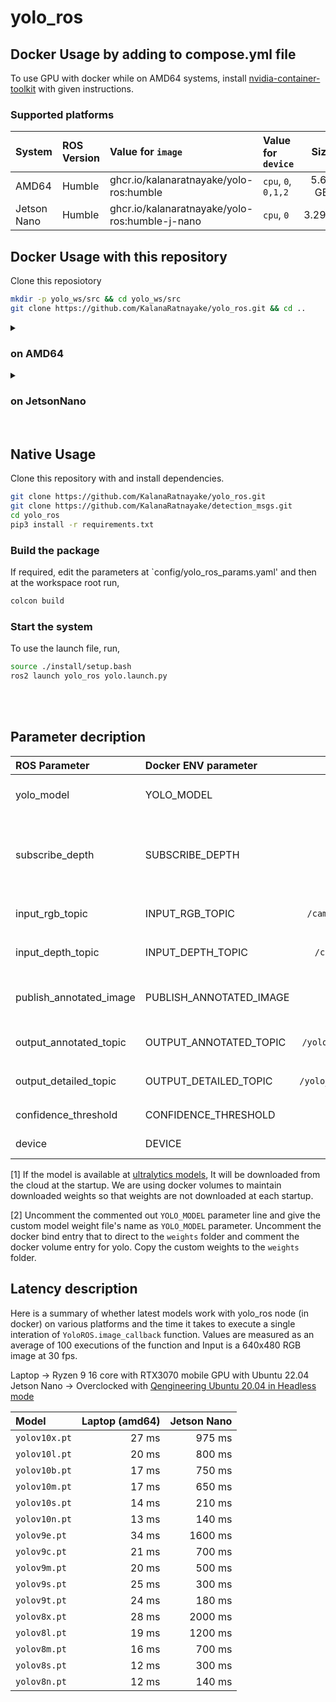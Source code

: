 # yolo_ros

## Docker Usage by adding to compose.yml file

To use GPU with docker while on AMD64 systems, install [nvidia-container-toolkit](https://docs.nvidia.com/datacenter/cloud-native/container-toolkit/latest/install-guide.html) with given instructions.

### Supported platforms

| System      | ROS Version | Value for `image`                               | Value for `device`  | Size    | file  |
| :---        | :---        | :---                                            |  :---               | :---:   | :---: |
| AMD64       | Humble      | ghcr.io/kalanaratnayake/yolo-ros:humble         | `cpu`, `0`, `0,1,2` | 5.64 GB | docker/compose.amd64.yaml |
| Jetson Nano | Humble      | ghcr.io/kalanaratnayake/yolo-ros:humble-j-nano  | `cpu`, `0`          | 3.29GB  | docker/compose.jnano.yaml |

## Docker Usage with this repository

Clone this reposiotory

```bash
mkdir -p yolo_ws/src && cd yolo_ws/src
git clone https://github.com/KalanaRatnayake/yolo_ros.git && cd ..
```

<details> 
<summary> <h3> on AMD64 </h3> </summary>

Pull the Docker image and start compose (No need to run `docker compose build`)
```bash
cd src/yolo_ros/docker
docker compose -f compose.amd64.yaml pull
docker compose -f compose.amd64.yaml up
```

To clean the system,
```bash
cd src/yolo_ros/docker
docker compose -f compose.amd64.yaml down
docker volume rm docker_yolo
```
</details>

<details> 
<summary> <h3> on JetsonNano </h3> </summary>

Pull the Docker image and start compose (No need to run `docker compose build`)
```bash
cd src/yolo_ros/docker
docker compose -f compose.jnano.yaml pull
docker compose -f compose.jnano.yaml up
```

To clean the system,
```bash
cd src/yolo_ros/docker
docker compose -f compose.jnano.yaml down
docker volume rm docker_yolo
```
</details>

<br>

## Native Usage

Clone this repository with and install dependencies.

```bash
git clone https://github.com/KalanaRatnayake/yolo_ros.git
git clone https://github.com/KalanaRatnayake/detection_msgs.git
cd yolo_ros
pip3 install -r requirements.txt
```

### Build the package

If required, edit the parameters at `config/yolo_ros_params.yaml' and then at the workspace root run,
```bash
colcon build
```
### Start the system

To use the launch file, run,

```bash
source ./install/setup.bash
ros2 launch yolo_ros yolo.launch.py
```

<br>
<br>

## Parameter decription

| ROS Parameter           | Docker ENV parameter    | Default Value               | Description |
| :---                    | :---                    | :---:                       | :---        |
| yolo_model              | YOLO_MODEL              | `yolov9t.pt`                | Model to be used. see [1] for default models and [2] for custom models |
| subscribe_depth         | SUBSCRIBE_DEPTH         | `True`                      | Whether to subscribe to depth image or not. Use if having a depth camera. A ApproximateTimeSynchronizer is used to sync RGB and Depth images |
| input_rgb_topic         | INPUT_RGB_TOPIC         | `/camera/color/image_raw`   | Topic to subscribe for RGB image. Accepts `sensor_msgs/Image` |
| input_depth_topic       | INPUT_DEPTH_TOPIC       | `/camera/depth/points`      | Topic to subscribe for Depth image. Accepts `sensor_msgs/Image` |
| publish_annotated_image | PUBLISH_ANNOTATED_IMAGE | `False`                     | Whether to publish annotated image, increases callback execution time when set to `True` |
| output_annotated_topic  | OUTPUT_ANNOTATED_TOPIC  | `/yolo_ros/annotated_image` | Topic for publishing annotated images uses `sensor_msgs/Image` |
| output_detailed_topic   | OUTPUT_DETAILED_TOPIC   | `/yolo_ros/detection_result`| Topic for publishing detailed results uses `yolo_ros_msgs/YoloResult` |
| confidence_threshold    | CONFIDENCE_THRESHOLD    | `0.25`                      | Confidence threshold for predictions |
| device                  | DEVICE                  | `'0'`                       | `cpu` for CPU, `0` for gpu, `0,1,2,3` if there are multiple GPUs |

[1] If the model is available at [ultralytics models](https://docs.ultralytics.com/models/), It will be downloaded from the cloud at the startup. We are using docker volumes to maintain downloaded weights so that weights are not downloaded at each startup.

[2] Uncomment the commented out `YOLO_MODEL` parameter line and give the custom model weight file's name as `YOLO_MODEL` parameter. Uncomment the docker bind entry that to direct to the `weights` folder and comment the docker volume entry for yolo. Copy the custom weights to the `weights` folder.

## Latency description

Here is a summary of whether latest models work with yolo_ros node (in docker) on various platforms and the time it takes to execute a single interation of `YoloROS.image_callback` function. Values are measured as an average of 100 executions of the function and Input is a 640x480 RGB image at 30 fps.

Laptop -> Ryzen 9 16 core with RTX3070 mobile GPU with Ubuntu 22.04
Jetson Nano -> Overclocked with [Qengineering Ubuntu 20.04 in Headless mode](https://github.com/Qengineering/Jetson-Nano-Ubuntu-20-image?tab=readme-ov-file#headless)

| Model | Laptop (amd64) | Jetson Nano |
| :---  |  ---: | ---: |
| `yolov10x.pt` | 27 ms |  975 ms |
| `yolov10l.pt` | 20 ms |  800 ms |
| `yolov10b.pt` | 17 ms |  750 ms |
| `yolov10m.pt` | 17 ms |  650 ms |
| `yolov10s.pt` | 14 ms |  210 ms |
| `yolov10n.pt` | 13 ms |  140 ms |
| `yolov9e.pt`  | 34 ms | 1600 ms |
| `yolov9c.pt`  | 21 ms |  700 ms |
| `yolov9m.pt`  | 20 ms |  500 ms |
| `yolov9s.pt`  | 25 ms |  300 ms |
| `yolov9t.pt`  | 24 ms |  180 ms |
| `yolov8x.pt`  | 28 ms | 2000 ms |
| `yolov8l.pt`  | 19 ms | 1200 ms |
| `yolov8m.pt`  | 16 ms |  700 ms |
| `yolov8s.pt`  | 12 ms |  300 ms |
| `yolov8n.pt`  | 12 ms |  140 ms |
